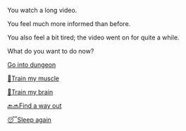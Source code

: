 You watch a long video.

You feel much more informed than before.

You also feel a bit tired; the video went on for quite a while.

What do you want to do now?

[Go into dungeon](../1/1.md)

[💪Train my muscle](0-1A.md)

[📖Train my brain](0-1B.md)

[🔙🔜Find a way out](../3/1.md)

[😴Sleep again](../../../README.md)